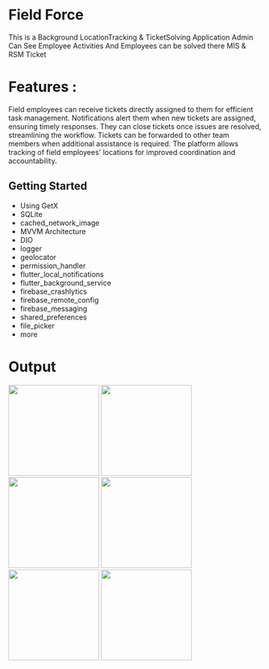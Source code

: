 # Field Force

This is a Background LocationTracking & TicketSolving Application
Admin Can See Employee Activities And Employees can be solved there MIS & RSM Ticket 

# Features : 
Field employees can receive tickets directly assigned to them for efficient task management.
Notifications alert them when new tickets are assigned, ensuring timely responses.
They can close tickets once issues are resolved, streamlining the workflow.
Tickets can be forwarded to other team members when additional assistance is required.
The platform allows tracking of field employees' locations for improved coordination and accountability.

## Getting Started
- Using GetX
- SQLite
- cached_network_image
- MVVM Architecture 
- DIO
- logger
- geolocator
- permission_handler
- flutter_local_notifications
- flutter_background_service
- firebase_crashlytics
- firebase_remote_config
- firebase_messaging
- shared_preferences
- file_picker
- more

# Output

<p float="left">
<img src="https://github.com/Parvez6084/Field-Force/assets/33155285/0ad9ab0e-7a7c-4a71-b60d-d8abf29de2c6.png" width="180">
<img src="https://github.com/Parvez6084/Field-Force/assets/33155285/487f6108-7e26-41e4-82b0-8a02fefceace.png" width="180">
<img src="https://github.com/Parvez6084/Field-Force/assets/33155285/36862fb7-087a-426b-80ec-f4054201604c.png" width="180">
<img src="https://github.com/Parvez6084/Field-Force/assets/33155285/c3c11c66-e407-458b-836f-c343418d6228.png" width="180">
<img src="https://github.com/Parvez6084/Field-Force/assets/33155285/c68120ff-5196-4b39-8032-9072e3865cd0.png" width="180">
<img src="https://github.com/Parvez6084/Field-Force/assets/33155285/f9d197d3-1c42-4cd8-bbbd-9e5f654e4068.png" width="180">
</p>





